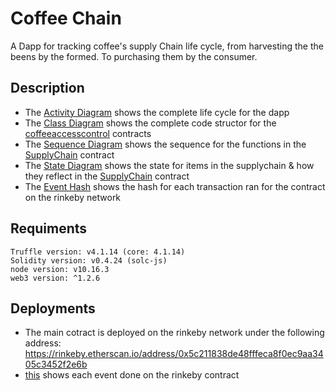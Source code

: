 # Coffee Chain
A Dapp for tracking coffee's supply Chain life cycle, from harvesting the the beens by the formed. To purchasing them by the consumer.


## Description
- The [Activity Diagram](Diagrams%20%26%20images/Activity%20Diagram.png) shows the complete life cycle for the dapp
- The [Class Diagram](Diagrams%20%26%20images/Class%20Diagram.png) shows the complete code structor for the [coffeeaccesscontrol](contracts/coffeeaccesscontrol/) contracts 
- The [Sequence Diagram](Diagrams%20%26%20images/Sequence%20Diagram.png) shows the sequence for the functions in the [SupplyChain](contracts/coffeebase/SupplyChain.sol) contract
- The [State Diagram](Diagrams%20&%20images/State%20Diagram.png) shows the state for items in the supplychain & how they reflect in the [SupplyChain](contracts/coffeebase/SupplyChain.sol) contract
- The [Event Hash](Diagrams%20%26%20images/Events%20Hash.png) shows the hash for each transaction ran for the contract on the rinkeby network



## Requiments
```
Truffle version: v4.1.14 (core: 4.1.14)
Solidity version: v0.4.24 (solc-js)
node version: v10.16.3
web3 version: ^1.2.6
```

## Deployments
- The main cotract is deployed on the rinkeby network under the following address:
https://rinkeby.etherscan.io/address/0x5c211838de48fffeca8f0ec9aa3405c3452f2e6b
- [this](Diagrams%20%26%20images/Events%20Hash.png) shows each event done on the rinkeby contract